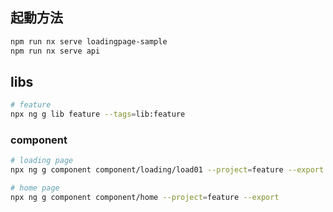 ## 起動方法

```sh
npm run nx serve loadingpage-sample
npm run nx serve api
```

## libs

```sh
# feature
npx ng g lib feature --tags=lib:feature


```

### component

```sh
# loading page
npx ng g component component/loading/load01 --project=feature --export

# home page
npx ng g component component/home --project=feature --export
```
